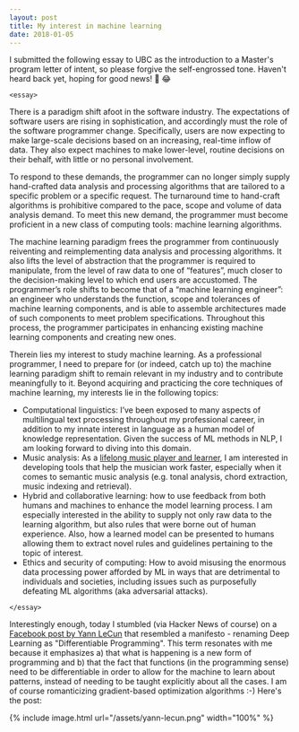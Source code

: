 ```yaml
---
layout: post
title: My interest in machine learning
date: 2018-01-05
---
```

I submitted the following essay to UBC as the introduction to a Master's program letter of intent, so please forgive the self-engrossed tone. Haven't heard back yet, hoping for good news! :crossed_fingers: :joy:

`<essay>`

There is a paradigm shift afoot in the software industry. The expectations of software users are rising in sophistication, and accordingly must the role of the software programmer change. Specifically, users are now expecting to make large-scale decisions based on an increasing, real-time inflow of data. They also expect machines to make lower-level, routine decisions on their behalf, with little or no personal involvement.

To respond to these demands, the programmer can no longer simply supply hand-crafted data analysis and processing algorithms that are tailored to a specific problem or a specific request. The turnaround time to hand-craft algorithms is prohibitive compared to the pace, scope and volume of data analysis demand. To meet this new demand, the programmer must become proficient in a new class of computing tools: machine learning algorithms.

The machine learning paradigm frees the programmer from continuously reiventing and reimplementing data analysis and processing algorithms. It also lifts the level of abstraction that the programmer is required to manipulate, from the level of raw data to one of “features”, much closer to the decision-making level to which end users are accustomed. The programmer’s role shifts to become that of a “machine learning engineer”: an engineer who understands the function, scope and tolerances of machine learning components, and is able to assemble architectures made of such components to meet problem specifications. Throughout this process, the programmer participates in enhancing existing machine learning components and creating new ones.

Therein lies my interest to study machine learning. As a professional programmer, I need to prepare for (or indeed, catch up to) the machine learning paradigm shift to remain relevant in my industry and to contribute meaningfully to it. Beyond acquiring and practicing the core techniques of machine learning, my interests lie in the following topics:
- Computational linguistics: I’ve been exposed to many aspects of multilingual text processing throughout my professional career, in addition to my innate interest in language as a human model of knowledge representation. Given the success of ML methods in NLP, I am looking forward to diving into this domain.
- Music analysis: As a [lifelong music player and learner](https://musescore.com/infojunkie), I am interested in developing tools that help the musician work faster, especially when it comes to semantic music analysis (e.g. tonal analysis, chord extraction, music indexing and retrieval).
- Hybrid and collaborative learning: how to use feedback from both humans and machines to enhance the model learning process. I am especially interested in the ability to supply not only raw data to the learning algorithm, but also rules that were borne out of human experience. Also, how a learned model can be presented to humans allowing them to extract novel rules and guidelines pertaining to the topic of interest.
- Ethics and security of computing: How to avoid misusing the enormous data processing power afforded by ML in ways that are detrimental to individuals and societies, including issues such as purposefully defeating ML algorithms (aka adversarial attacks).

`</essay>`

Interestingly enough, today I stumbled (via Hacker News of course) on a [Facebook post by Yann LeCun](https://www.facebook.com/yann.lecun/posts/10155003011462143) that resembled a manifesto - renaming Deep Learning as "Differentiable Programming". This term resonates with me because it emphasizes a) that what is happening is a new form of programming and b) that the fact that functions (in the programming sense) need to be differentiable in order to allow for the machine to learn about patterns, instead of needing to be taught explicitly about all the cases. I am of course romanticizing gradient-based optimization algorithms :-) Here's the post:

{% include image.html url="/assets/yann-lecun.png" width="100%" %}
